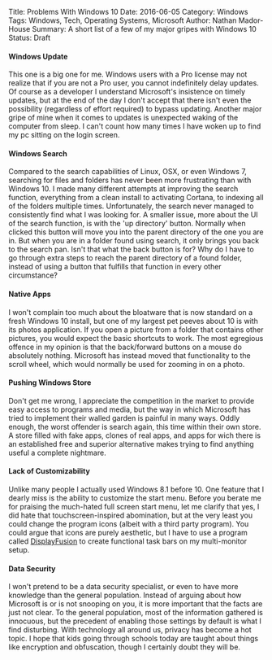 Title: Problems With Windows 10
Date: 2016-06-05
Category: Windows 
Tags: Windows, Tech, Operating Systems, Microsoft
Author: Nathan Mador-House
Summary: A short list of a few of my major gripes with Windows 10
Status: Draft

#### Windows Update
This one is a big one for me. Windows users with a Pro license may not realize that if you are not a Pro user, you cannot indefinitely delay updates.
Of course as a developer I understand Microsoft's insistence on timely updates, but at the end of the day I don't accept that there isn't even the possibility (regardless of effort required) to bypass updating.
Another major gripe of mine when it comes to updates is unexpected waking of the computer from sleep. I can't count how many times I have woken up to find my pc sitting on the login screen.


#### Windows Search
Compared to the search capabilities of Linux, OSX, or even Windows 7, searching for files and folders has never been more frustrating than with Windows 10.
I made many different attempts at improving the search function, everything from a clean install to activating Cortana, to indexing all of the folders multiple times. Unfortunately, the search never managed to consistently find what I was looking for.
A smaller issue, more about the UI of the search function, is with the 'up directory' button. Normally when clicked this button will move you into the parent directory of the one you are in. But when you are in a folder found using search, it only brings you back to the search pan. Isn't that what the back button is for? Why do I have to go through extra steps to reach the parent directory of a found folder, instead of using a button that fulfills that function in every other circumstance?

#### Native Apps
I won't complain too much about the bloatware that is now standard on a fresh Windows 10 install, but one of my largest pet peeves about 10 is with its photos application. If you open a picture from a folder that contains other pictures, you would expect the basic shortcuts to work. The most egregious offence in my opinion is that the back/forward buttons on a mouse do absolutely nothing. Microsoft has instead moved that functionality to the scroll wheel, which would normally be used for zooming in on a photo. 

#### Pushing Windows Store
Don't get me wrong, I appreciate the competition in the market to provide easy access to programs and media, but the way in which Microsoft has tried to implement their walled garden is painful in many ways.
Oddly enough, the worst offender is search again, this time within their own store. A store filled with fake apps, clones of real apps, and apps for wich there is an established free and superior alternative makes trying to find anything useful a complete nightmare. 

#### Lack of Customizability

Unlike many people I actually used Windows 8.1 before 10. One feature that I dearly miss is the ability to customize the start menu. Before you berate me for praising the much-hated full screen start menu, let me clarify that yes, I did hate that touchscreen-inspired abomination, but at the very least you could change the program icons (albeit with a third party program). You could argue that icons are purely aesthetic, but I have to use a program called [DisplayFusion](www.displayfusion.com) to create functional task bars on my multi-monitor setup.

#### Data Security

I won't pretend to be a data security specialist, or even to have more knowledge than the general population. Instead of arguing about how Microsoft is or is not snooping on you, it is more important that the facts are just not clear. To the general population, most of the information gathered is innocuous, but the precedent of enabling those settings by default is what I find disturbing. With technology all around us, privacy has become a hot topic. I hope that kids going through schools today are taught about things like encryption and obfuscation, though I certainly doubt they will be.
